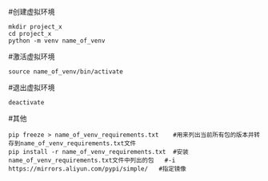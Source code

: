 
#创建虚拟环境
```
mkdir project_x
cd project_x
python -m venv name_of_venv
```

#激活虚拟环境
```
source name_of_venv/bin/activate
```

#退出虚拟环境
```
deactivate
```


#其他
```
pip freeze > name_of_venv_requirements.txt    #用来列出当前所有包的版本并转存到name_of_venv_requirements.txt文件
pip install -r name_of_venv_requirements.txt  #安装name_of_venv_requirements.txt文件中列出的包   #-i https://mirrors.aliyun.com/pypi/simple/   #指定镜像
```

